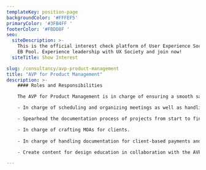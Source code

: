 ```yaml
---
templateKey: position-page
backgroundColor: '#FFFEF5'
primaryColor: '#3FB4FF '
footerColor: '#FBDD8F '
seo:
  siteDescription: >-
    This is the official interest check platform of User Experience Society for
    EB Pool. Experience leadership with UX Society and join now!
  siteTitle: Show Interest

slug: /consultancy/avp-product-management
title: "AVP for Product Management"
description: >-
    #### Roles and Responsibilities

    The AVP for Product Management is in charge of ensuring a smooth sailing process from project deployment to project turnover. They will be handling the logistics of numerous UXDC-Dev meetings while working alongside the team on various projects. They shall also collaborate on content for design education. They shall execute the following tasks:

    - In charge of scheduling and organizing meetings as well as handling logistics for events.

    - Spearhead the documentation process of projects from start to finish alongside UXS and its clients in User Research and Design Sessions.

    - In charge of crafting MOAs for clients.
  
    - In charge of handling documentation for client-based payments and reimbursements along with the Finance department.

    - Create content for design education in collaboration with the AVP for Design Mentorship.

---
```


